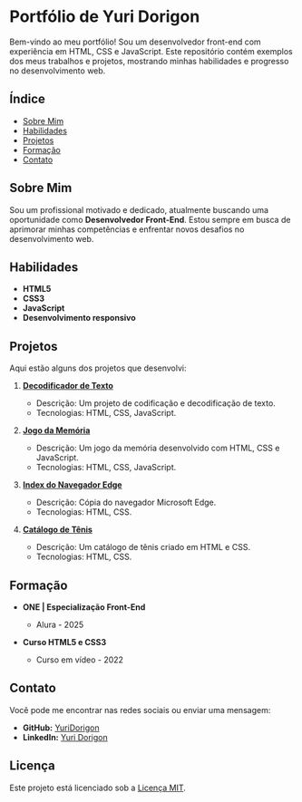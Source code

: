# Portfólio de Yuri Dorigon

Bem-vindo ao meu portfólio! Sou um desenvolvedor front-end com experiência em HTML, CSS e JavaScript. Este repositório contém exemplos dos meus trabalhos e projetos, mostrando minhas habilidades e progresso no desenvolvimento web.

## Índice

- [Sobre Mim](#sobre-mim)
- [Habilidades](#habilidades)
- [Projetos](#projetos)
- [Formação](#formação)
- [Contato](#contato)

## Sobre Mim

Sou um profissional motivado e dedicado, atualmente buscando uma oportunidade como **Desenvolvedor Front-End**. Estou sempre em busca de aprimorar minhas competências e enfrentar novos desafios no desenvolvimento web.

## Habilidades

- **HTML5**
- **CSS3**
- **JavaScript**
- **Desenvolvimento responsivo**

## Projetos

Aqui estão alguns dos projetos que desenvolvi:

1. **[Decodificador de Texto](https://yuridorigon.github.io/codificadoralura/)**
   - Descrição: Um projeto de codificação e decodificação de texto.
   - Tecnologias: HTML, CSS, JavaScript.

2. **[Jogo da Memória](https://yuridorigon.github.io/Memoriaprofissoes/)**
   - Descrição: Um jogo da memória desenvolvido com HTML, CSS e JavaScript.
   - Tecnologias: HTML, CSS, JavaScript.

3. **[Index do Navegador Edge](https://yuridorigon.github.io/indexmicrosoft/)**
   - Descrição: Cópia do navegador Microsoft Edge.
   - Tecnologias: HTML, CSS.

4. **[Catálogo de Tênis](https://yuridorigon.github.io/EVECShoes/)**
   - Descrição: Um catálogo de tênis criado em HTML e CSS.
   - Tecnologias: HTML, CSS.

## Formação

- **ONE | Especialização Front-End**
  - Alura - 2025

- **Curso HTML5 e CSS3**
  - Curso em vídeo - 2022

## Contato

Você pode me encontrar nas redes sociais ou enviar uma mensagem:

- **GitHub:** [YuriDorigon](https://github.com/YuriDorigon)
- **LinkedIn:** [Yuri Dorigon](https://www.linkedin.com/in/yuridorigon/)

## Licença

Este projeto está licenciado sob a [Licença MIT](LICENSE).
